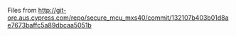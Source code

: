 Files from http://git-ore.aus.cypress.com/repo/secure_mcu_mxs40/commit/132107b403b01d8ae7673baffc5a89dbcaa5051b